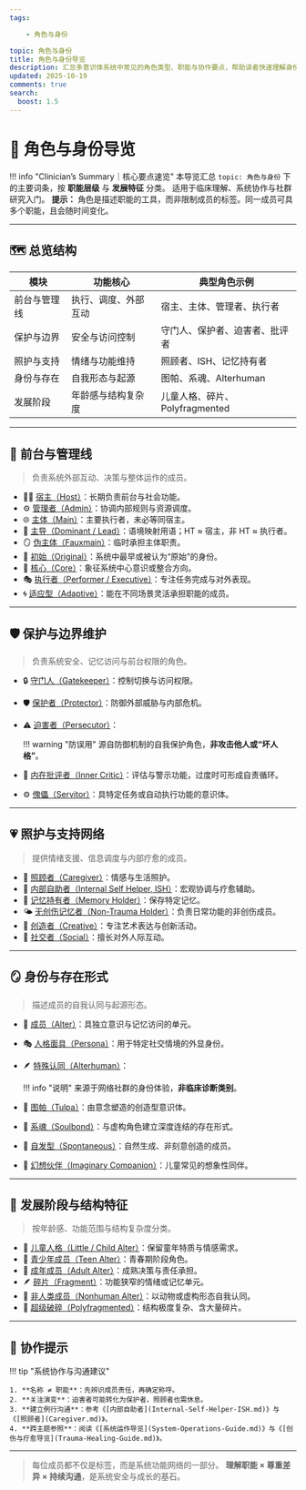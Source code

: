 ```yaml
---
tags:

    - 角色与身份

topic: 角色与身份
title: 角色与身份导览
description: 汇总多意识体系统中常见的角色类型、职能与协作要点，帮助读者快速理解身份分工与演变关系。
updated: 2025-10-19
comments: true
search:
  boost: 1.5
---
```


# 🧩 角色与身份导览

!!! info "Clinician’s Summary｜核心要点速览"
    本导览汇总 `topic: 角色与身份` 下的主要词条，按 **职能层级** 与 **发展特征** 分类。
    适用于临床理解、系统协作与社群研究入门。
    **提示：** 角色是描述职能的工具，而非限制成员的标签。同一成员可具多个职能，且会随时间变化。

---

## 🗺️ 总览结构

| 模块 | 功能核心 | 典型角色示例 |
|------|-----------|---------------|
| 前台与管理线 | 执行、调度、外部互动 | 宿主、主体、管理者、执行者 |
| 保护与边界 | 安全与访问控制 | 守门人、保护者、迫害者、批评者 |
| 照护与支持 | 情绪与功能维持 | 照顾者、ISH、记忆持有者 |
| 身份与存在 | 自我形态与起源 | 图帕、系魂、Alterhuman |
| 发展阶段 | 年龄感与结构复杂度 | 儿童人格、碎片、Polyfragmented |

---

## 🧭 前台与管理线

> 负责系统外部互动、决策与整体运作的成员。

- 🧑‍💼 [宿主（Host）](Host.md)：长期负责前台与社会功能。
- ⚙️ [管理者（Admin）](Admin.md)：协调内部规则与资源调度。
- 🌐 [主体（Main）](Main.md)：主要执行者，未必等同宿主。
- 🧭 [主导（Dominant / Lead）](Dominant-Lead.md)：语境映射用语；HT ≈ 宿主，非 HT ≈ 执行者。
- 🪞 [伪主体（Fauxmain）](Fauxmain.md)：临时承担主体职责。
- 🌱 [初始（Original）](Original.md)：系统中最早或被认为“原始”的身份。
- 💠 [核心（Core）](Core.md)：象征系统中心意识或整合方向。
- 🎭 [执行者（Performer / Executive）](Performer-Executive.md)：专注任务完成与对外表现。
- 🌀 [适应型（Adaptive）](Adaptive.md)：能在不同场景灵活承担职能的成员。

---

## 🛡️ 保护与边界维护

> 负责系统安全、记忆访问与前台权限的角色。

- 🔒 [守门人（Gatekeeper）](Gatekeeper.md)：控制切换与访问权限。
- 🛡️ [保护者（Protector）](Protector.md)：防御外部威胁与内部危机。
- ⚠️ [迫害者（Persecutor）](Persecutor.md)：

  !!! warning "防误用"
      源自防御机制的自我保护角色，**非攻击他人或“坏人格”**。

- 🧩 [内在批评者（Inner Critic）](Inner-Critic.md)：评估与警示功能，过度时可形成自责循环。
- ⚙️ [傀儡（Servitor）](Servitor.md)：具特定任务或自动执行功能的意识体。

---

## 💗 照护与支持网络

> 提供情绪支援、信息调度与内部疗愈的成员。

- 🤝 [照顾者（Caregiver）](Caregiver.md)：情感与生活照护。
- 🧭 [内部自助者（Internal Self Helper, ISH）](Internal-Self-Helper-ISH.md)：宏观协调与疗愈辅助。
- 🧠 [记忆持有者（Memory Holder）](Memory-Holder.md)：保存特定记忆。
- 🌤️ [无创伤记忆者（Non-Trauma Holder）](Non-Trauma-Holder.md)：负责日常功能的非创伤成员。
- 🎨 [创造者（Creative）](Creative.md)：专注艺术表达与创新活动。
- 💬 [社交者（Social）](Social.md)：擅长对外人际互动。

---

## 🪞 身份与存在形式

> 描述成员的自我认同与起源形态。

- 🧍 [成员（Alter）](Alter.md)：具独立意识与记忆访问的单元。
- 🎭 [人格面具（Persona）](Persona.md)：用于特定社交情境的外显身份。
- 🪶 [特殊认同（Alterhuman）](Alterhuman.md)：

  !!! info "说明"
      来源于网络社群的身份体验，**非临床诊断类别**。

- 🌸 [图帕（Tulpa）](Tulpa.md)：由意念塑造的创造型意识体。
- 🔗 [系魂（Soulbond）](Soulbond.md)：与虚构角色建立深度连结的存在形式。
- 💫 [自发型（Spontaneous）](Spontaneous.md)：自然生成、非刻意创造的成员。
- 🧒 [幻想伙伴（Imaginary Companion）](Imaginary-Companion.md)：儿童常见的想象性同伴。

---

## 🌱 发展阶段与结构特征

> 按年龄感、功能范围与结构复杂度分类。

- 🧸 [儿童人格（Little / Child Alter）](Child-Alter.md)：保留童年特质与情感需求。
- 🎒 [青少年成员（Teen Alter）](Teen-Alter.md)：青春期阶段角色。
- 🧑 [成年成员（Adult Alter）](Adult-Alter.md)：成熟决策与责任承担。
- 🪶 [碎片（Fragment）](Fragment.md)：功能狭窄的情绪或记忆单元。
- 🐉 [非人类成员（Nonhuman Alter）](Nonhuman-Alter.md)：以动物或虚构形态自我认同。
- 🧩 [超级破碎（Polyfragmented）](Polyfragmented.md)：结构极度复杂、含大量碎片。

---

## 🤝 协作提示

!!! tip "系统协作与沟通建议"

    1. **名称 ≠ 职能**：先辨识成员责任，再确定称呼。
    2. **关注演变**：迫害者可能转化为保护者，照顾者也需休息。
    3. **建立例行沟通**：参考《[内部自助者](Internal-Self-Helper-ISH.md)》与《[照顾者](Caregiver.md)》。
    4. **跨主题参照**：阅读《[系统运作导览](System-Operations-Guide.md)》与《[创伤与疗愈导览](Trauma-Healing-Guide.md)》。

---

> 每位成员都不仅是标签，而是系统功能网络的一部分。
> **理解职能 × 尊重差异 × 持续沟通**，是系统安全与成长的基石。
